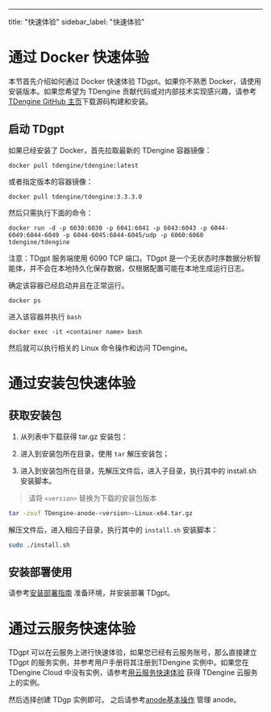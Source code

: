 ---
title: "快速体验"
sidebar_label: "快速体验"

# 通过 Docker 快速体验
本节首先介绍如何通过 Docker 快速体验 TDgpt。如果你不熟悉 Docker，请使用安装版本。如果您希望为 TDengine 贡献代码或对内部技术实现感兴趣，请参考 [TDengine GitHub 主页](https://github.com/taosdata/TDengine)下载源码构建和安装。

## 启动 TDgpt

如果已经安装了 Docker，首先拉取最新的 TDengine 容器镜像：

```shell
docker pull tdengine/tdengine:latest
```

或者指定版本的容器镜像：

```shell
docker pull tdengine/tdengine:3.3.3.0
```

然后只需执行下面的命令：

```shell
docker run -d -p 6030:6030 -p 6041:6041 -p 6043:6043 -p 6044-6049:6044-6049 -p 6044-6045:6044-6045/udp -p 6060:6060 tdengine/tdengine
```

注意：TDgpt 服务端使用  6090 TCP 端口。TDgpt 是一个无状态时序数据分析智能体，并不会在本地持久化保存数据，仅根据配置可能在本地生成运行日志。


确定该容器已经启动并且在正常运行。

```shell
docker ps
```

进入该容器并执行 `bash`

```shell
docker exec -it <container name> bash
```

然后就可以执行相关的 Linux 命令操作和访问 TDengine。

# 通过安装包快速体验

## 获取安装包

1. 从列表中下载获得 tar.gz 安装包：
   
2. 进入到安装包所在目录，使用 `tar` 解压安装包；
3. 进入到安装包所在目录，先解压文件后，进入子目录，执行其中的 install.sh 安装脚本。

> 请将 `<version>` 替换为下载的安装包版本

```bash
tar -zxvf TDengine-anode-<version>-Linux-x64.tar.gz
```

解压文件后，进入相应子目录，执行其中的 `install.sh` 安装脚本：

```bash
sudo ./install.sh
```


## 安装部署使用
请参考[安装部署指南](./management) 准备环境，并安装部署 TDgpt。


# 通过云服务快速体验
TDgpt 可以在云服务上进行快速体验，如果您已经有云服务账号，那么直接建立 TDgpt 的服务实例，并参考用户手册将其注册到TDengine 实例中。如果您在 TDengine Cloud 中没有实例，请参考[用云服务快速体验](../../../cloud) 获得 TDengine 云服务上的实例。

然后选择创建 TDgp 实例即可。
之后请参考[anode基本操作](./management) 管理 anode。

